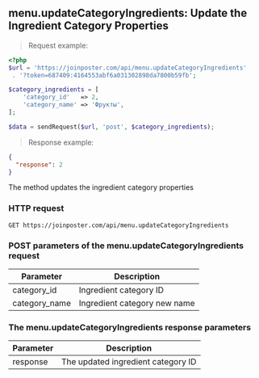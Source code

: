 ## menu.updateCategoryIngredients: Update the Ingredient Category Properties

> Request example:

```php
<?php
$url = 'https://joinposter.com/api/menu.updateCategoryIngredients'
 . '?token=687409:4164553abf6a031302898da7800b59fb';

$category_ingredients = [
    'category_id'   => 2,
    'category_name' => 'Фрукты',
];

$data = sendRequest($url, 'post', $category_ingredients);
```

> Response example:

```json
{  
  "response": 2
}
```

The method updates the ingredient category properties

### HTTP request

`GET https://joinposter.com/api/menu.updateCategoryIngredients`

### POST parameters of the menu.updateCategoryIngredients request

Parameter | Description
--------- | -----------
category_id | Ingredient category ID
category_name | Ingredient category new name

### The menu.updateCategoryIngredients response parameters

Parameter | Description
--------- | -----------
response | The updated ingredient category ID

